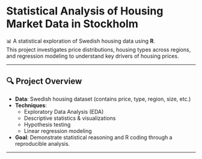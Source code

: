 # Statistical Analysis of Housing Market Data in Stockholm

📊 A statistical exploration of Swedish housing data using **R**.  
This project investigates price distributions, housing types across regions, 
and regression modeling to understand key drivers of housing prices.  

---

## 🔍 Project Overview
- **Data**: Swedish housing dataset (contains price, type, region, size, etc.)  
- **Techniques**:  
  - Exploratory Data Analysis (EDA)  
  - Descriptive statistics & visualizations  
  - Hypothesis testing  
  - Linear regression modeling  
- **Goal**: Demonstrate statistical reasoning and R coding through 
a reproducible analysis.  

---


